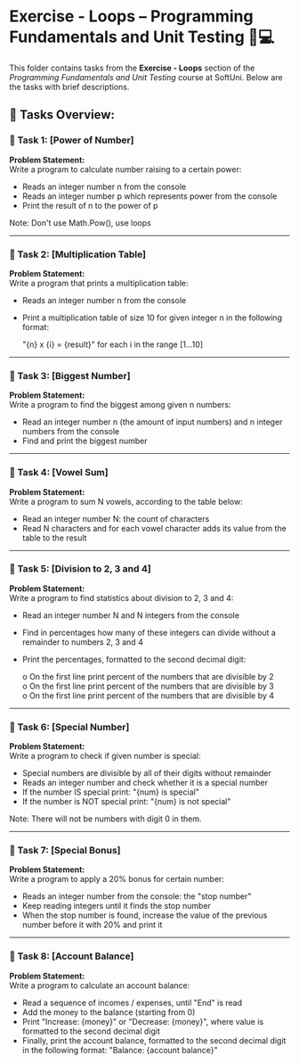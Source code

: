 # Exercise - Loops – Programming Fundamentals and Unit Testing 🧑💻

This folder contains tasks from the **Exercise - Loops** section of the _Programming Fundamentals and Unit Testing_ course at SoftUni. Below are the tasks with brief descriptions.

## 🔧 Tasks Overview:

### 📝 Task 1: [Power of Number]  
**Problem Statement:**  
Write a program to calculate number raising to a certain power:

- Reads an integer number n from the console
- Reads an integer number p which represents power from the console
- Print the result of n to the power of p

Note: Don't use Math.Pow(), use loops

---

### 📝 Task 2: [Multiplication Table]  
**Problem Statement:**  
Write a program that prints a multiplication table:

- Reads an integer number n from the console
- Print a multiplication table of size 10 for given integer n in the following format:

  "{n} x {i} = {result}" for each i in the range [1…10]

---

### 📝 Task 3: [Biggest Number]  
**Problem Statement:**  
Write a program to find the biggest among given n numbers:

- Read an integer number n (the amount of input numbers) and n integer numbers from the console
- Find and print the biggest number

---

### 📝 Task 4: [Vowel Sum]  
**Problem Statement:**  
Write a program to sum N vowels, according to the table below:

- Read an integer number N: the count of characters
- Read N characters and for each vowel character adds its value from the table to the result

---

### 📝 Task 5: [Division to 2, 3 and 4]  
**Problem Statement:**  
Write a program to find statistics about division to 2, 3 and 4:

- Read an integer number N and N integers from the console
- Find in percentages how many of these integers can divide without a remainder to numbers 2, 3 and 4
- Print the percentages, formatted to the second decimal digit:

  o On the first line print percent of the numbers that are divisible by 2  
  o On the first line print percent of the numbers that are divisible by 3  
  o On the first line print percent of the numbers that are divisible by 4  

---

### 📝 Task 6: [Special Number]  
**Problem Statement:**  
Write a program to check if given number is special:

- Special numbers are divisible by all of their digits without remainder
- Reads an integer number and check whether it is a special number
- If the number IS special print: "{num} is special"
- If the number is NOT special print: "{num} is not special"

Note: There will not be numbers with digit 0 in them.

---

### 📝 Task 7: [Special Bonus]  
**Problem Statement:**  
Write a program to apply a 20% bonus for certain number:

- Reads an integer number from the console: the "stop number"
- Keep reading integers until it finds the stop number
- When the stop number is found, increase the value of the previous number before it with 20% and print it

---

### 📝 Task 8: [Account Balance]  
**Problem Statement:**  
Write a program to calculate an account balance:

- Read a sequence of incomes / expenses, until "End" is read
- Add the money to the balance (starting from 0)
- Print "Increase: {money}" or "Decrease: {money}", where value is formatted to the second decimal digit
- Finally, print the account balance, formatted to the second decimal digit in the following format: "Balance: {account balance}"
